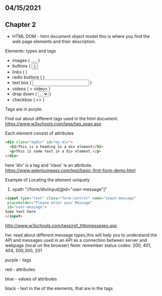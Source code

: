 ## 04/15/2021

## Chapter 2

- HTML DOM - html document object model this is where you find the web page elements and their description.

Elements:
types and tags
- images ( <img>.....</img> )
- buttons ( <button> )
- links ( <a> </a> )
- radio buttons ( <radio> )
- text box ( <input> )
- videos ( < video> )
- drop down ( <select> <option> ...</option> </select> )
- checkbox ( <> )

Tags are in purple.

Find out about different tags used in the html document.
https://www.w3schools.com/tags/tag_span.asp

Each element consist of attributes
```html
<div class="myDiv" id="my-div">
  <h2>This is a heading in a div element</h2>
  <p>This is some text in a div element.</p>
</div>
```
here 'div' is a tag and 'class' is an attribute.
https://www.selemiumeasy.com/test/basic-first-form-demo.html


Example of Locating the element uniquely
1. xpath
"//form/div/input[@id="user-message"]"

```html
<input type="text" class="form-control" name="input-message"
 placeholder="Please enter your Message"
 id="user-message">
Some text here
</input>
``` 
 


http://www.w3schools.com/tags/ref_httpmessages.asp

hw: read about different message types,this will help you to understand the API and messages used in an API as a connection between server and webpage (local on the browser)
Note: remember status codes: 200, 401, 404, 500,300, 201

purple - tags

red - attributes

blue - values of attributes

black - text in the of the elements, that are in the tags


